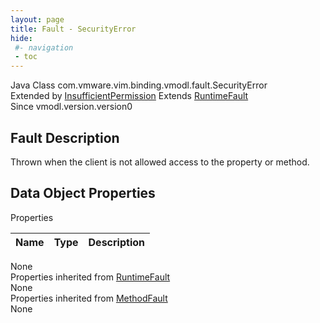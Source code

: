 ```yaml
---
layout: page
title: Fault - SecurityError
hide:
 #- navigation
 - toc
---
```


  
  
  



Java Class
    com.vmware.vim.binding.vmodl.fault.SecurityError  
Extended by
     [InsufficientPermission](vdi.fault.InsufficientPermission.md)
Extends
     [RuntimeFault](vmodl.RuntimeFault.md)  
Since 
    vmodl.version.version0

## Fault Description 

Thrown when the client is not allowed access to the property or method. 

## Data Object Properties

Properties

Name |  Type |  Description   
---|---|---  
None  
Properties inherited from [RuntimeFault](vmodl.RuntimeFault.md)  
None  
Properties inherited from [MethodFault](vmodl.MethodFault.md)  
None  
  
  
  
  
  

